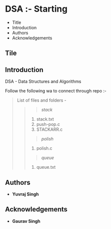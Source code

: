 # DSA :- Starting

 - Title
 - Introduction
 - Authors
 - Acknowledgements

## Tile
 
 

## Introduction

DSA - Data Structures and Algorithms

Follow the following wa to connect through repo :- 
>List of files and folders -
>>>*stack*
>> 1. stack.txt
>> 2. push-pop.c
>> 3. STACKARR.c
>>>*polish*
>> 1. polish.c
>>>*queue*
>> 1. queue.txt
>>>

## Authors

 - **Yuvraj Singh**

## Acknowledgements

 - **Gaurav Singh**

